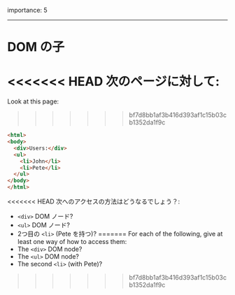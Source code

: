 importance: 5

---

# DOM の子

<<<<<<< HEAD
次のページに対して:
=======
Look at this page:
>>>>>>> bf7d8bb1af3b416d393af1c15b03cb1352da1f9c

```html
<html>
<body>
  <div>Users:</div>
  <ul>
    <li>John</li>
    <li>Pete</li>
  </ul>
</body>
</html>
```

<<<<<<< HEAD
次へのアクセスの方法はどうなるでしょう？:
- `<div>` DOM ノード?
- `<ul>` DOM ノード?
- 2つ目の `<li>` (Pete を持つ)?
=======
For each of the following, give at least one way of how to access them:
- The `<div>` DOM node?
- The `<ul>` DOM node?
- The second `<li>` (with Pete)?
>>>>>>> bf7d8bb1af3b416d393af1c15b03cb1352da1f9c

